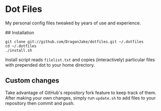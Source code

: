 # Dot Files
My personal config files tweaked by years of use and experience.

## Installation
```
git clone git://github.com/DragonJake/dotfiles.git ~/.dotfiles
cd ~/.dotfiles
./install.sh
```

Install script reads `filelist.txt` and copies (interactively) particular files with prepended dot to your home directory.

## Custom changes
Take advantage of GitHub's repository fork feature to keep track of them.
After making your own changes, simply run `update.sh` to add files to your repository then commit and push.

